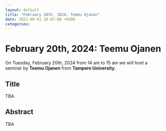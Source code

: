```yaml
---
layout: default
title: "February 20th, 2024: Teemu Ojanen"
date: 2023-09-01 10:07:00 +0200
categories:
---
```


# February 20th, 2024: Teemu Ojanen

On Tuesday, February 20th, 2024 from 14 am to 15 am we will host a seminar by **Teemu Ojanen** from **Tampere University**. 

## Title

TBA

## Abstract 

TBA






